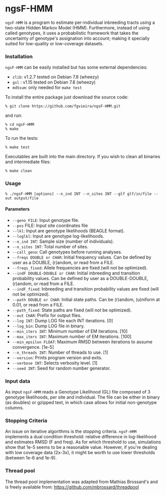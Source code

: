 

# ngsF-HMM

`ngsF-HMM` is a program to estimate per-individual inbreeding tracts using a two-state Hidden Markov Model (HMM). Furthermore, instead of using called genotypes, it uses a probabilistic framework that takes the uncertainty of genotype's assignation into account; making it specially suited for low-quality or low-coverage datasets.


### Installation

`ngsF-HMM` can be easily installed but has some external dependencies:

* `zlib`: v1.2.7 tested on Debian 7.8 (wheezy)
* `gsl` : v1.15 tested on Debian 7.8 (wheezy)
* `md5sum`: only needed for `make test`

To install the entire package just download the source code:

    % git clone https://github.com/fgvieira/ngsF-HMM.git

and run:

    % cd ngsF-HMM
    % make

To run the tests:

    % make test

Executables are built into the main directory. If you wish to clean all binaries and intermediate files:

    % make clean

### Usage

    % ./ngsF-HMM [options] --n_ind INT --n_sites INT --glf glf/in/file --out output/file

#### Parameters

* `--geno FILE`: Input genotype file.
* `--pos` FILE: Input site coordinates file
* `--lkl`: Input are genotype likelihoods (BEAGLE format).
* `--loglkl`: Input are genotype log-likelihoods.
* `--n_ind INT`: Sample size (number of individuals).
* `--n_sites INT`: Total number of sites.
* `--call_geno`: Call genotypes before running analyses.
* `--freqs DOUBLE or CHAR`: Initial frequency values. Can be defined by user as a DOUBLE, (r)andom, or read from a FILE.
* `--freqs_fixed`: Allele frequencies are fixed (will not be optimized).
* `--indF DOUBLE-DOUBLE or CHAR`: Initial inbreeding and transition probability values. Can be defined by user as a DOUBLE-DOUBLE, (r)andom, or read from a FILE.
* `--indF_fixed`: Inbreeding and transition probability values are fixed (will not be optimized).
* `--path DOUBLE or CHAR`: Initial state paths. Can be (r)andom, (u)niform at 0.01, or read from a FILE.
* `--path_fixed`: State paths are fixed (will not be optimized).
* `--out CHAR`: Prefix for output files.
* `--log INT`: Dump LOG file each INT iterations. [0]
* `--log_bin`: Dump LOG file in binary.
* `--min_iters INT`: Minimum number of EM iterations. [10]
* `--max_iters INT`: Maximum number of EM iterations. [100]
* `--min_epsilon FLOAT`: Maximum RMSD between iterations to assume convergence. [1e-5]
* `--n_threads INT`: Number of threads to use. [1]
* `--version`: Prints program version and exits.
* `--verbose INT`: Selects verbosity level. [1]
* `--seed INT`: Seed for random number generator.

### Input data
As input `ngsF-HMM` reads a Genotype Likelihood (GL) file composed of 3 genotype likelihoods, per site and individual. The file can be either in binary (as doubles) or gzipped text, in which case allows for initial non-genotype columns.

### Stopping Criteria
An issue on iterative algorithms is the stopping criteria. `ngsF-HMM` implements a dual condition threshold: relative difference in log-likelihood and estimates RMSD (F and freq). As for which threshold to use, simulations show that 1e-5 seems to be a reasonable value. However, if you're dealing with low coverage data (2x-3x), it might be worth to use lower thresholds (between 1e-6 and 1e-9).

### Thread pool
The thread pool implementation was adapted from Mathias Brossard's and is freely available from:
https://github.com/mbrossard/threadpool
